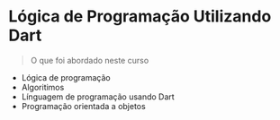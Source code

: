 # Lógica de Programação Utilizando Dart

> O que foi abordado neste curso

- Lógica de programação
- Algoritimos
- Línguagem de programação usando Dart
- Programação orientada a objetos

